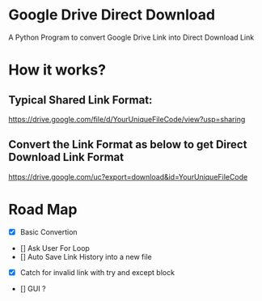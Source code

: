 # Google Drive Direct Download
A Python Program to convert Google Drive Link into Direct Download Link

# How it works?
## Typical Shared Link Format:
https://drive.google.com/file/d/YourUniqueFileCode/view?usp=sharing
## Convert the Link Format as below to get Direct Download Link Format
https://drive.google.com/uc?export=download&id=YourUniqueFileCode

# Road Map
- [x] Basic Convertion
- [] Ask User For Loop
- [] Auto Save Link History into a new file
- [x] Catch for invalid link with try and except block
- [] GUI ?
